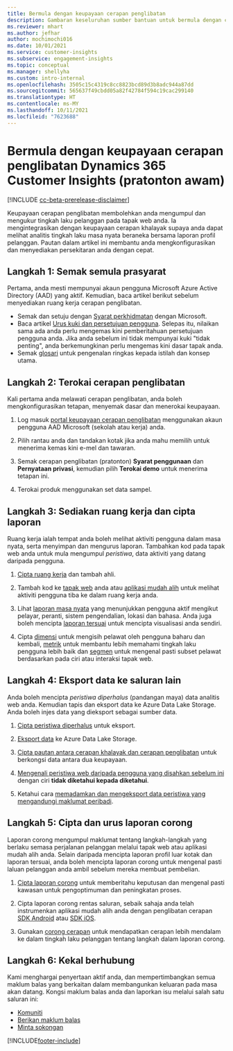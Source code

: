```yaml
---
title: Bermula dengan keupayaan cerapan penglibatan
description: Gambaran keseluruhan sumber bantuan untuk bermula dengan cepat.
ms.reviewer: mhart
ms.author: jefhar
author: mochimochi016
ms.date: 10/01/2021
ms.service: customer-insights
ms.subservice: engagement-insights
ms.topic: conceptual
ms.manager: shellyha
ms.custom: intro-internal
ms.openlocfilehash: 3505c15c4319c8cc8823bcd89d3b8adc944a87dd
ms.sourcegitcommit: 565637f49cbdd05a82f42784f594c19cac299140
ms.translationtype: HT
ms.contentlocale: ms-MY
ms.lasthandoff: 10/11/2021
ms.locfileid: "7623688"
---
```

# <a name="get-started-with-dynamics-365-customer-insights-engagement-insights-capability-public-preview"></a>Bermula dengan keupayaan cerapan penglibatan Dynamics 365 Customer Insights (pratonton awam)

[!INCLUDE [cc-beta-prerelease-disclaimer](includes/cc-beta-prerelease-disclaimer.md)]

Keupayaan cerapan penglibatan membolehkan anda mengumpul dan mengukur tingkah laku pelanggan pada tapak web anda. Ia mengintegrasikan dengan keupayaan cerapan khalayak supaya anda dapat melihat analitis tingkah laku masa nyata beraneka bersama laporan profil pelanggan. Pautan dalam artikel ini membantu anda mengkonfigurasikan dan menyediakan persekitaran anda dengan cepat.

## <a name="step-1-review-prerequisites"></a>Langkah 1: Semak semula prasyarat

Pertama, anda mesti mempunyai akaun pengguna Microsoft Azure Active Directory (AAD) yang aktif. Kemudian, baca artikel berikut sebelum menyediakan ruang kerja cerapan penglibatan.

- Semak dan setuju dengan [Syarat perkhidmatan](terms-of-service.md) dengan Microsoft.  
- Baca artikel [Urus kuki dan persetujuan pengguna](user-consent-storage.md). Selepas itu, nilaikan sama ada anda perlu mengemas kini pemberitahuan persetujuan pengguna anda. Jika anda sebelum ini tidak mempunyai kuki "tidak penting", anda berkemungkinan perlu mengemas kini dasar tapak anda.
- Semak [glosari](glossary.md) untuk pengenalan ringkas kepada istilah dan konsep utama.

## <a name="step-2-explore-engagement-insights"></a>Langkah 2: Terokai cerapan penglibatan

Kali pertama anda melawati cerapan penglibatan, anda boleh mengkonfigurasikan tetapan, menyemak dasar dan menerokai keupayaan.

1. Log masuk [portal keupayaan cerapan penglibatan](https://home.ci.ai.dynamics.com/app/engagement-insights) menggunakan akaun pengguna AAD Microsoft (sekolah atau kerja) anda.

1. Pilih rantau anda dan tandakan kotak jika anda mahu memilih untuk menerima kemas kini e-mel dan tawaran.

1. Semak cerapan penglibatan (pratonton) **Syarat penggunaan** dan **Pernyataan privasi**, kemudian pilih **Terokai demo** untuk menerima tetapan ini.

1. Terokai produk menggunakan set data sampel.

##  <a name="step-3-set-up-a-workspace-and-create-reports"></a>Langkah 3: Sediakan ruang kerja dan cipta laporan

Ruang kerja ialah tempat anda boleh melihat aktiviti pengguna dalam masa nyata, serta menyimpan dan mengurus laporan. Tambahkan kod pada tapak web anda untuk mula mengumpul *peristiwa*, data aktiviti yang datang daripada pengguna.

1. [Cipta ruang kerja](create-workspace.md) dan tambah ahli.

1. Tambah kod ke [tapak web](instrument-website.md) anda atau [aplikasi mudah alih](developer-resources.md#capture-events-from-mobile-apps) untuk melihat aktiviti pengguna tiba ke dalam ruang kerja anda.

1. Lihat [laporan masa nyata](view-reports.md) yang menunjukkan pengguna aktif mengikut pelayar, peranti, sistem pengendalian, lokasi dan bahasa. Anda juga boleh mencipta [laporan tersuai](custom-reports.md) untuk mencipta visualisasi anda sendiri.

1. Cipta [dimensi](dimensions.md) untuk mengisih pelawat oleh pengguna baharu dan kembali, [metrik](metrics.md) untuk membantu lebih memahami tingkah laku pengguna lebih baik dan [segmen](segments.md) untuk mengenal pasti subset pelawat berdasarkan pada ciri atau interaksi tapak web.
    
## <a name="step-4-export-data-to-other-channels"></a>Langkah 4: Eksport data ke saluran lain

Anda boleh mencipta *peristiwa diperhalus* (pandangan maya) data analitis web anda. Kemudian tapis dan eksport data ke Azure Data Lake Storage. Anda boleh injes data yang dieksport sebagai sumber data.

1. [Cipta peristiwa diperhalus](refined-events.md) untuk eksport.

1. [Eksport data](export-events.md) ke Azure Data Lake Storage.

1. [Cipta pautan antara cerapan khalayak dan cerapan penglibatan](integrate-audience-insights-engagement-insights.md) untuk berkongsi data antara dua keupayaan.

1. [Mengenali peristiwa web daripada pengguna yang disahkan sebelum ini](unknown-to-known.md) dengan ciri **tidak diketahui kepada diketahui**.

1. Ketahui cara [memadamkan dan mengeksport data peristiwa yang mengandungi maklumat peribadi](delete-export-personal-data.md).

## <a name="step-5-create-and-manage-funnel-reports"></a>Langkah 5: Cipta dan urus laporan corong

Laporan corong mengumpul maklumat tentang langkah-langkah yang berlaku semasa perjalanan pelanggan melalui tapak web atau aplikasi mudah alih anda. Selain daripada mencipta laporan profil luar kotak dan laporan tersuai, anda boleh mencipta laporan corong untuk mengenal pasti laluan pelanggan anda ambil sebelum mereka membuat pembelian. 

1. [Cipta laporan corong](funnel-reports.md) untuk memberitahu keputusan dan mengenal pasti kawasan untuk pengoptimuman dan peningkatan proses.

1. Cipta laporan corong rentas saluran, sebaik sahaja anda telah instrumenkan aplikasi mudah alih anda dengan penglibatan cerapan [SDK Android](get-started-android.md) atau [SDK iOS](get-started-ios.md).

1. Gunakan [corong cerapan](funnel-reports.md#funnel-insights) untuk mendapatkan cerapan lebih mendalam ke dalam tingkah laku pelanggan tentang langkah dalam laporan corong.
 
## <a name="step-6-stay-connected"></a>Langkah 6: Kekal berhubung

Kami menghargai penyertaan aktif anda, dan mempertimbangkan semua maklum balas yang berkaitan dalam membangunkan keluaran pada masa akan datang. Kongsi maklum balas anda dan laporkan isu melalui salah satu saluran ini:
- [Komuniti](https://go.microsoft.com/fwlink/?linkid=2141648)
- [Berikan maklum balas](https://go.microsoft.com/fwlink/?linkid=2143222)
- [Minta sokongan](https://go.microsoft.com/fwlink/?linkid=2145734) 


[!INCLUDE[footer-include](../includes/footer-banner.md)]
